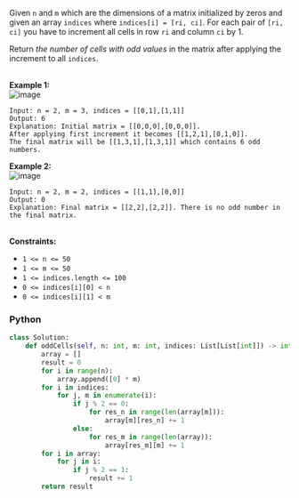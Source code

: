 Given `n` and `m` which are the dimensions of a matrix initialized by zeros and given an array  `indices` where  `indices[i] = [ri, ci]`. For each pair of  `[ri, ci]` you have to increment all cells in row  `ri`  and column  `ci` by 1.<br>

Return  _the number of cells with odd values_  in the matrix after applying the increment to all  `indices`.<br><br>

**Example 1:**<br>
![image](https://i.imgur.com/ucvqIIm.png)
```
Input: n = 2, m = 3, indices = [[0,1],[1,1]]
Output: 6
Explanation: Initial matrix = [[0,0,0],[0,0,0]].
After applying first increment it becomes [[1,2,1],[0,1,0]].
The final matrix will be [[1,3,1],[1,3,1]] which contains 6 odd numbers.
```
**Example 2:**<br>
![image](https://i.imgur.com/NW3pmSN.png)
```
Input: n = 2, m = 2, indices = [[1,1],[0,0]]
Output: 0
Explanation: Final matrix = [[2,2],[2,2]]. There is no odd number in the final matrix.
```

<br>**Constraints:**

-   `1 <= n <= 50`
-   `1 <= m <= 50`
-   `1 <= indices.length <= 100`
-   `0 <= indices[i][0] < n`
-   `0 <= indices[i][1] < m`

### Python
```python
class Solution:
    def oddCells(self, n: int, m: int, indices: List[List[int]]) -> int:
        array = []
        result = 0
        for i in range(n):
            array.append([0] * m)
        for i in indices:
            for j, m in enumerate(i):
                if j % 2 == 0:
                    for res_n in range(len(array[m])):
                        array[m][res_n] += 1
                else:
                    for res_m in range(len(array)):
                        array[res_m][m] += 1
        for i in array:
            for j in i:
                if j % 2 == 1:
                    result += 1
        return result
```
